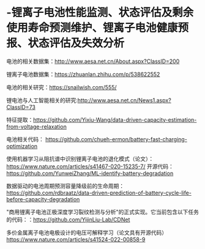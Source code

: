 # -锂离子电池性能监测、状态评估及剩余使用寿命预测维护、锂离子电池健康预报、状态评估及失效分析


电池的相关数据集：http://www.aesa.net.cn/About.aspx?ClassID=200

锂离子电池数据集：https://zhuanlan.zhihu.com/p/538622552

电池的相关研究：https://snailwish.com/555/

锂电池与人工智能相关的研究:http://www.aesa.net.cn/News1.aspx?ClassID=73

特征提取：https://github.com/Yixiu-Wang/data-driven-capacity-estimation-from-voltage-relaxation

电池相关代码：
https://github.com/chueh-ermon/battery-fast-charging-optimization

使用机器学习从阻抗谱中识别锂离子电池的退化模式（论文）：https://www.nature.com/articles/s41467-020-15235-7/  开源代码：https://github.com/YunweiZhang/ML-identify-battery-degradation

数据驱动的电池周期预测容量降级前的生命周期：https://github.com/rdbraatz/data-driven-prediction-of-battery-cycle-life-before-capacity-degradation

"商用锂离子电池正极深度学习裂纹检测与分析"的正式实现。它当前包含以下任务的代码：：https://github.com/YijinLiu-Lab/CDNet

多价金属离子电池电极设计的电压可解释学习（论文具有开源代码）https://www.nature.com/articles/s41524-022-00858-9
